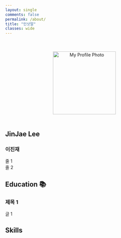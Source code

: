 ```yaml
---
layout: single
comments: false
permalink: /about/
title: "인삿말"
classes: wide
---
```


<div style="text-align: center; margin: 50px">
  <!-- 자기 사진 -->
  <img src="/assets/img/profile.png" class="user-image" style="width: 200px; height:200px" alt="My Profile Photo">
</div>

<div id="skills">
  <div class="row">
      <div class="col-md-4 col-xs-12 col-sm-6 col-lg-6">
        <div class="about-text-left">
            <h2>JinJae Lee</h2>
            <h3>이진재</h3>
              줄 1 <br>
              줄 2 <p></p>
        </div>
      </div>
  </div>
</div>

## Education 📚

### 제목 1

글 1

## Skills

<!-- https://embed.stackshare.io/ 이런 게 있네 -->
<!-- <a data-theme="light" data-layers="1,2,3,4" data-stack-embed="true" href="https://embed.stackshare.io/stacks/embed/c9ed4a3cbd5d288191a92edcf5803a"></a><script async src="https://cdn1.stackshare.io/javascripts/client-code.js" charset="utf-8"></script> -->

